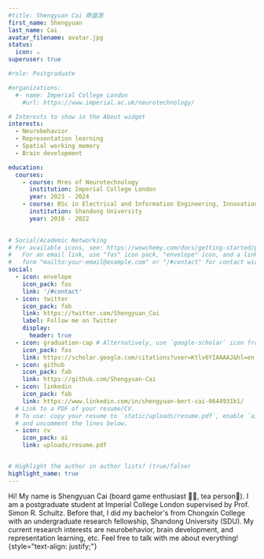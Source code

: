 ```yaml
---
#title: Shengyuan Cai 蔡盛源
first_name: Shengyuan
last_name: Cai
avatar_filename: avatar.jpg
status:
  icon: ☕️
superuser: true

#role: Postgraduate

#organizations:
  #- name: Imperial College London
    #url: https://www.imperial.ac.uk/neurotechnology/

# Interests to show in the About widget
interests:
  - Neurobehavior
  - Representation learning
  - Spatial working memory
  - Brain development

education:
  courses:
    - course: Mres of Neurotechnology
      institution: Imperial College London
      year: 2023 - 2024
    - course: BSc in Electrical and Information Engineering, Innovation Key Class
      institution: Shandong University
      year: 2018 - 2022

  
# Social/Academic Networking
# For available icons, see: https://wowchemy.com/docs/getting-started/page-builder/#icons
#   For an email link, use "fas" icon pack, "envelope" icon, and a link in the
#   form "mailto:your-email@example.com" or "/#contact" for contact widget.
social:
  - icon: envelope
    icon_pack: fas
    link: '/#contact'
  - icon: twitter
    icon_pack: fab
    link: https://twitter.com/Shengyuan_Cai
    label: Follow me on Twitter
    display:
      header: true
  - icon: graduation-cap # Alternatively, use `google-scholar` icon from `ai` icon pack
    icon_pack: fas
    link: https://scholar.google.com/citations?user=Ktlv6YIAAAAJ&hl=en
  - icon: github
    icon_pack: fab
    link: https://github.com/Shengyuan-Cai
  - icon: linkedin
    icon_pack: fab
    link: https://www.linkedin.com/in/shengyuan-bert-cai-0644931b1/
  # Link to a PDF of your resume/CV.
  # To use: copy your resume to `static/uploads/resume.pdf`, enable `ai` icons in `params.yaml`,
  # and uncomment the lines below.
  - icon: cv
    icon_pack: ai
    link: uploads/resume.pdf


# Highlight the author in author lists? (true/false)
highlight_name: true
---
```


Hi! My name is Shengyuan Cai (board game enthusiast 📔🧮, tea person🍵). I am a postgraduate student at Imperial College London supervised by Prof. Simon R. Schultz.
Before that, I did my bachelor's from Chongxin College with an undergraduate research fellowship, Shandong University (SDU). 
My current research interests are neurobehavior, brain development, and representation learning, etc. Feel free to talk with me about everything!
{style="text-align: justify;"}
